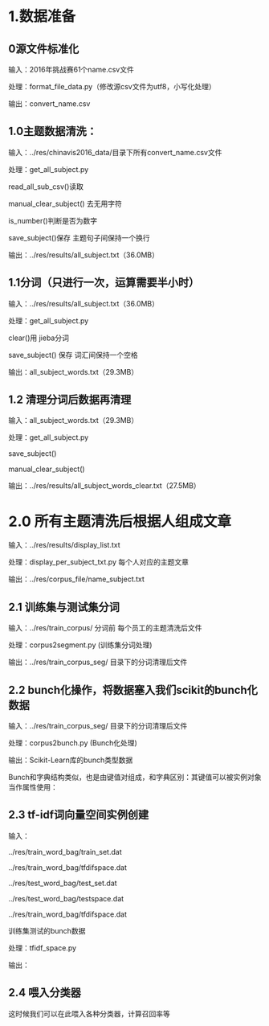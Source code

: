 # 1.数据准备
## 0源文件标准化

输入：2016年挑战赛61个name.csv文件

处理：format_file_data.py（修改源csv文件为utf8，小写化处理）

输出：convert_name.csv

## 1.0主题数据清洗：

输入：../res/chinavis2016_data/目录下所有convert_name.csv文件

处理：get_all_subject.py

read_all_sub_csv()读取 

manual_clear_subject() 去无用字符

is_number()判断是否为数字 

save_subject()保存 主题句子间保持一个换行

输出：../res/results/all_subject.txt（36.0MB）

## 1.1分词（只进行一次，运算需要半小时）

输入：../res/results/all_subject.txt（36.0MB）

处理：get_all_subject.py

clear()用 jieba分词

save_subject() 保存 词汇间保持一个空格

输出：all_subject_words.txt（29.3MB）


## 1.2 清理分词后数据再清理

输入：all_subject_words.txt（29.3MB）

处理：get_all_subject.py

save_subject()

manual_clear_subject()

输出：../res/results/all_subject_words_clear.txt（27.5MB）



# 2.0 所有主题清洗后根据人组成文章

输入：../res/results/display_list.txt

处理：display_per_subject_txt.py	每个人对应的主题文章

输出：../res/corpus_file/name_subject.txt

## 2.1 训练集与测试集分词

输入：../res/train_corpus/	分词前 每个员工的主题清洗后文件

处理：corpus2segment.py	(训练集分词处理)

输出：../res/train_corpus_seg/	目录下的分词清理后文件

## 2.2 bunch化操作，将数据塞入我们scikit的bunch化数据

输入：../res/train_corpus_seg/	目录下的分词清理后文件

处理：corpus2bunch.py		(Bunch化处理)

输出：Scikit-Learn库的bunch类型数据

Bunch和字典结构类似，也是由键值对组成，和字典区别：其键值可以被实例对象当作属性使用：

## 2.3  tf-idf词向量空间实例创建

输入：

../res/train_word_bag/train_set.dat

../res/train_word_bag/tfdifspace.dat

../res/test_word_bag/test_set.dat

../res/test_word_bag/testspace.dat

../res/train_word_bag/tfdifspace.dat

训练集测试的bunch数据

处理：tfidf_space.py

输出：

## 2.4 喂入分类器

这时候我们可以在此喂入各种分类器，计算召回率等
